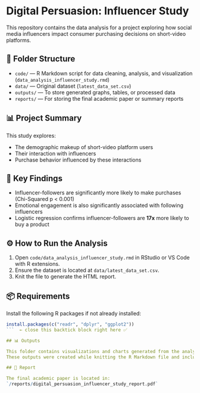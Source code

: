 # Digital Persuasion: Influencer Study

This repository contains the data analysis for a project exploring how social media influencers impact consumer purchasing decisions on short-video platforms.

## 📁 Folder Structure

- `code/` — R Markdown script for data cleaning, analysis, and visualization (`data_analysis_influencer_study.rmd`)
- `data/` — Original dataset (`latest_data_set.csv`)
- `outputs/` — To store generated graphs, tables, or processed data
- `reports/` — For storing the final academic paper or summary reports

## 📊 Project Summary

This study explores:
- The demographic makeup of short-video platform users
- Their interaction with influencers
- Purchase behavior influenced by these interactions

## 📜 Key Findings

- Influencer-followers are significantly more likely to make purchases (Chi-Squared p < 0.001)
- Emotional engagement is also significantly associated with following influencers
- Logistic regression confirms influencer-followers are **17x** more likely to buy a product

## ⚙️ How to Run the Analysis

1. Open `code/data_analysis_influencer_study.rmd` in RStudio or VS Code with R extensions.
2. Ensure the dataset is located at `data/latest_data_set.csv`.
3. Knit the file to generate the HTML report.

## 📦 Requirements

Install the following R packages if not already installed:

```r
install.packages(c("readr", "dplyr", "ggplot2"))
```  ← close this backtick block right here ✅

## 📊 Outputs

This folder contains visualizations and charts generated from the analysis.  
These outputs were created while knitting the R Markdown file and include JPEGs and PNGs used in the final report or presentation.

## 📝 Report

The final academic paper is located in:  
`/reports/digital_persuasion_influencer_study_report.pdf`